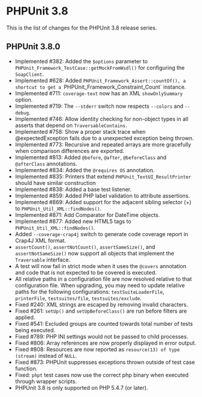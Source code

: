 PHPUnit 3.8
===========

This is the list of changes for the PHPUnit 3.8 release series.

PHPUnit 3.8.0
-------------

* Implemented #382: Added the `$options` parameter to `PHPUnit_Framework_TestCase::getMockFromWsdl()` for configuring the `SoapClient`.
* Implemented #628: Added `PHPUnit_Framework_Assert::countOf(), a shortcut to get a `PHPUnit_Framework_Constraint_Count` instance.
* Implemented #711: `coverage-text` now has an XML `showOnlySummary` option.
* Implemented #719: The `--stderr` switch now respects `--colors` and `--debug`.
* Implemented #746: Allow identity checking for non-object types in all asserts that depend on `TraversableContains`.
* Implemented #758: Show a proper stack trace when @expectedException fails due to a unexpected exception being thrown.
* Implemented #773: Recursive and repeated arrays are more gracefully when comparison differences are exported.
* Implemented #813: Added `@before`, `@after`, `@beforeClass` and `@afterClass` annotations.
* Implemented #834: Added the `@requires OS` annotation.
* Implemented #835: Printers that extend `PHPUnit_TextUI_ResultPrinter` should have similar construction
* Implemented #838: Added a base test listener.
* Implemented #859: Added PHP label validation to attribute assertions.
* Implemented #869: Added support for the adjacent sibling selector (+) to `PHPUnit_Util_XML::findNodes()`.
* Implemented #871: Add Comparator for DateTime objects.
* Implemented #877: Added new HTML5 tags to `PHPUnit_Util_XML::findNodes()`.
* Added `--coverage-crap4j` switch to generate code coverage report in Crap4J XML format.
* `assertCount()`, `assertNotCount()`, `assertSameSize()`, and `assertNotSameSize()` now support all objects that implement the `Traversable` interface.
* A test will now fail in strict mode when it uses the `@covers` annotation and code that is not expected to be covered is executed.
* All relative paths in a configuration file are now resolved relative to that configuration file. When upgrading, you may need to update relative paths for the following configurations: `testSuiteLoaderFile`, `printerFile`, `testsuites/file`, `testsuites/exclude`.
* Fixed #240: XML strings are escaped by removing invalid characters.
* Fixed #261: `setUp()` and `setUpBeforeClass()` are run before filters are applied.
* Fixed #541: Excluded groups are counted towards total number of tests being executed.
* Fixed #789: PHP INI settings would not be passed to child processes.
* Fixed #806: Array references are now properly displayed in error output.
* Fixed #808: Resources are now reported as `resource(13) of type (stream)` instead of `NULL`.
* Fixed #873: PHPUnit suppresses exceptions thrown outside of test case function.
* Fixed: `phpt` test cases now use the correct php binary when executed through wrapper scripts.
* PHPUnit 3.8 is only supported on PHP 5.4.7 (or later).
